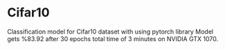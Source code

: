 # Cifar10
Classification model for Cifar10 dataset with using pytorch library Model gets %83.92 after 30 epochs total time of 3 minutes on NVIDIA GTX 1070.
